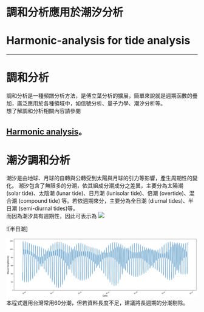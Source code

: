 # 調和分析應用於潮汐分析
# Harmonic-analysis for tide analysis   
--------------------------------------------   
# 調和分析
調和分析是一種頻譜分析方法，是傅立葉分析的擴展，簡單來說就是週期函數的疊加，廣泛應用於各種領域中，如信號分析、量子力學、潮汐分析等。  
想了解調和分析相關內容請參閱  

[Harmonic analysis](https://en.wikipedia.org/wiki/Harmonic_analysis "Wikipedia")。  
---------------------------------------------   
# 潮汐調和分析
潮汐是由地球、月球的自轉與公轉受到太陽與月球的引力等影響，產生周期性的變化。
潮汐包含了無限多的分潮，依其組成分潮成分之差異，主要分為太陽潮 (solar tide)、太陰潮 (lunar tide)、日月潮 (lunisolar tide)、倍潮 (overtide)、混合潮 (compound tide) 等。若依週期來分，主要分為全日潮 (diurnal tides)、半日潮 (semi-diurnal tides)等。  
而因為潮汐具有週期性，因此可表示為 ![](https://wikimedia.org/api/rest_v1/media/math/render/svg/1ceecb10ad563feabef4732e6f94c6a3f1d3c099)


![半日潮]

![tide analysis](https://github.com/JJIASI/Harmonic-analysis/blob/master/figure/tide%20analysis.png?raw=true)   
本程式選用台灣常用60分潮，但若資料長度不足，建議將長週期的分潮剔除。  
